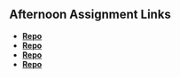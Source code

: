 ## Afternoon Assignment Links

* **[Repo](https://github.com/MeganHancock/<ASSIGNMENT_REPO>)**
* **[Repo](https://github.com/MeganHancock/<ASSIGNMENT_REPO>)**
* **[Repo](https://github.com/MeganHancock/<ASSIGNMENT_REPO>)**
* **[Repo](https://github.com/MeganHancock/<ASSIGNMENT_REPO>)**
